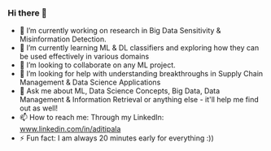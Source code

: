 ### Hi there 👋
[1]: http://www.github.com/aditinpala
[2]: https://www.linkedin.com/in/aditipala

- 🔭 I’m currently working on research in Big Data Sensitivity & Misinformation Detection.
- 🌱 I’m currently learning ML & DL classifiers and exploring how they can be used effectively in various domains
- 👯 I’m looking to collaborate on any ML project.
- 🤔 I’m looking for help with understanding breakthroughs in Supply Chain Management & Data Science Applications 
- 💬 Ask me about ML, Data Science Concepts, Big Data, Data Management & Information Retrieval or anything else - it'll help me find out as well!
- 📫 How to reach me: Through my LinkedIn: www.linkedin.com/in/aditipala
- ⚡ Fun fact: I am always 20 minutes early for everything :))
